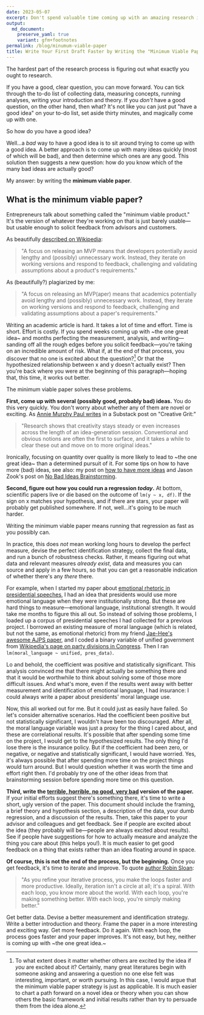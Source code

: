 ```yaml
---
date: 2023-05-07
excerpt: Don't spend valuable time coming up with an amazing research idea. Come up with many ideas, try the best ones quickly, and choose the one that works.
output:
  md_document:
    preserve_yaml: true
    variant: gfm+footnotes
permalink: /blog/minumum-viable-paper
title: Write Your First Draft Faster by Writing the "Minimum Viable Paper"
---
```


The hardest part of the research process is figuring out what exactly you ought to research. 

If you have a good, clear question, you can move forward. You can tick through the to-do list of collecting data, measuring concepts, running analyses, writing your introduction and theory.  If you *don't* have a good question, on the other hand, then what? It's not like you can just put "have a good idea" on your to-do list, set aside thirty minutes, and magically come up with one.

So how do you have a good idea?

Well...a *bad* way to have a good idea is to sit around trying to come up with a good idea. A better approach is to come up with many ideas quickly (most of which will be bad), and then determine which ones are any good. This solution then suggests a new question: how do you know which of the many bad ideas are actually good?

My answer: by writing the **minimum viable paper**.

## What is the minimum viable paper?

Entrepreneurs talk about something called the "minimum viable product." It's the version of whatever they're working on that is just barely usable—but usable enough to solicit feedback from advisors and customers.

As beautifully [described on Wikipedia](https://en.wikipedia.org/wiki/Minimum_viable_product):

> "A focus on releasing an MVP means that developers potentially avoid lengthy and (possibly) unnecessary work. Instead, they iterate on working versions and respond to feedback, challenging and validating assumptions about a product's requirements."

As (beautifully?) plagiarized by me:

> "A focus on releasing an MVP(aper) means that academics potentially avoid lengthy and (possibly) unnecessary work. Instead, they iterate on working versions and respond to feedback, challenging and validating assumptions about a paper's requirements."

Writing an academic article is hard. It takes a lot of time and effort. Time is short. Effort is costly. If you spend weeks coming up with ~the one great idea~ and months perfecting the measurement, analysis, and writing—sanding off all the rough edges before you solicit feedback—you're taking on an incredible amount of risk. What if, at the end of that process, you discover that no one is excited about the question?[^1] Or that the hypothesized relationship between x and y doesn't actually exist? Then you're back where you were at the beginning of this paragraph—hoping that, this time, it works out better. 

The minimum viable paper solves these problems. 

**First, come up with several (possibly good, probably bad) ideas.** You do this very quickly. You don't worry about whether any of them are novel or exciting. As [Annie Murphy Paul writes](https://anniemurphypaul.substack.com/p/the-benefits-of-creative-grit) in a Substack post on "Creative Grit:" 

> "Research shows that creativity stays steady or even increases across the length of an idea-generation session. Conventional and obvious notions are often the first to surface, and it takes a while to clear these out and move on to more original ideas."

Ironically, focusing on quantity over quality is more likely to lead to ~the one great idea~ than a determined pursuit of it. For some tips on how to have more (bad) ideas, see also: my post on [how to have more ideas](https://benjaminnoble.org/blog/more-ideas) and Jason Zook's post on [No Bad Ideas Brainstorming](https://wanderingaimfully.com/brainstorming/).

**Second, figure out how you could run a regression *today*.** At bottom, scientific papers live or die based on the outcome of `lm(y ~ x, df)`. If the sign on x matches your hypothesis, and if there are stars, your paper will probably get published somewhere. If not, well...it's going to be much harder. 

Writing the minimum viable paper means running that regression as fast as you possibly can. 

In practice, this does *not* mean working long hours to develop the perfect measure, devise the perfect identification strategy, collect the final data, and run a bunch of robustness checks. Rather, it means figuring out what data and relevant measures *already exist*, data and measures you can source and apply in a few hours, so that you can get a reasonable indication of whether there's any *there* there.

For example, when I started my paper about [emotional rhetoric in presidential speeches](https://benjaminnoble.org/files/papers/noble_how_presidents_persuade.pdf), I had an idea that presidents would use more emotional language when they were institutionally strong. But these are hard things to measure—emotional language, institutional strength. It would take me months to figure this all out. So instead of solving those problems, I loaded up a corpus of presidential speeches I had collected for a previous project. I borrowed an existing measure of moral language (which is related, but not the same, as emotional rhetoric) from my friend [Jae-Hee's awesome AJPS paper](https://www.jstor.org/stable/45295318), and I coded a binary variable of unified government from [Wikipedia's page on party divisions in Congress](https://en.wikipedia.org/wiki/Party_divisions_of_United_States_Congresses). Then I ran `lm(moral_language ~ unified, pres_data)`. 

Lo and behold, the coefficient was positive and statistically significant. This analysis convinced me that there might actually be something there and that it would be worthwhile to think about solving some of those more difficult issues. And what's more, even if the results went away with better measurement and identification of emotional language, I had insurance: I could always write a paper about presidents' moral language use.

Now, this all worked out for me. But it could just as easily have failed. So let's consider alternative scenarios. Had the coefficient been positive but not statistically significant, I wouldn't have been too discouraged. After all, the moral language variable was just a proxy for the thing I cared about, and these are correlational results. It's possible that after spending some time on the project, I would get to the hypothesized results. The only thing I'd lose there is the insurance policy. But if the coefficient had been zero, or negative, or negative and statistically significant, I would have worried. Yes, it's always possible that after spending more time on the project things would turn around. But I would question whether it was worth the time and effort right then. I'd probably try one of the other ideas from that brainstorming session before spending more time on this question.

**Third, write the [terrible, horrible, no good, very bad](https://en.wikipedia.org/wiki/Alexander_and_the_Terrible,_Horrible,_No_Good,_Very_Bad_Day) version of the paper.** If your initial efforts suggest there's something there, it's time to write a short, ugly version of the paper. This document should include the framing, a brief theory and hypothesis section, a description of the data, your dumb regression, and a discussion of the results. Then, take this paper to your advisor and colleagues and get feedback. See if people are excited about the idea (they probably will be—people are always excited about results). See if people have suggestions for how to actually measure and analyze the thing you care about (this helps you!). It is much easier to get good feedback on a thing that exists rather than an idea floating around in space.

**Of course, this is not the end of the process, but the beginning.** Once you get feedback, it's time to iterate and improve. To quote [author Robin Sloan](https://issuu.com/golfstromen/docs/sloan-2009): 

> "As you refine your iterative process, you make the loops faster and more productive. Ideally, iteration isn't a circle at all; it's a spiral. With each loop, you know more about the world. With each loop, you're making something better. With each loop, you're simply making better."

Get better data. Devise a better measurement and identification strategy. Write a better introduction and theory. Frame the paper in a more interesting and exciting way. Get more feedback. Do it again. With each loop, the process goes faster and your paper improves. It's not easy, but hey, neither is coming up with ~the one great idea.~

[^1]: To what extent does it matter whether others are excited by the idea if *you* are excited about it? Certainly, many great literatures begin with someone asking and answering a question no one else felt was interesting, important, or worth pursuing. In this case, I would argue that the minimum viable paper strategy is just as applicable. It is much easier to chart a path forward on a novel idea or theory when you can show others the basic framework and initial results rather than try to persuade them from the idea alone.